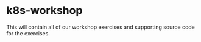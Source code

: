 # k8s-workshop
This will contain all of our workshop exercises and supporting source code for the exercises.
